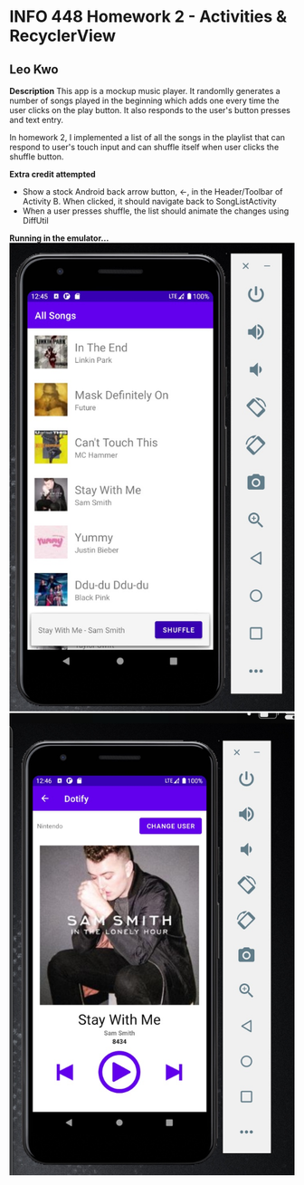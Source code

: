 # INFO 448 Homework 2 - Activities & RecyclerView
## Leo Kwo
**Description**
This app is a mockup music player. It randomlly generates a number of songs played in the beginning which adds one every time the user clicks on the play button. It also responds to the user's button presses and text entry.

In homework 2, I implemented a list of all the songs in the playlist that can respond to user's touch input and can shuffle itself when user clicks the shuffle button.

**Extra credit attempted**
- Show a stock Android back arrow button, ←, in the Header/Toolbar of Activity B. When clicked, it should navigate back to SongListActivity
- When a user presses shuffle, the list should animate the changes using DiffUtil

**Running in the emulator...**
![demo](img/in_sim_2.jpg)
![demo](img/in_sim_2_2.jpg)
